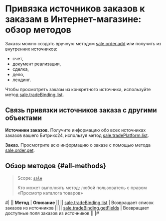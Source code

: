 # Привязка источников заказов к заказам в Интернет-магазине: обзор методов

Заказы можно создать вручную методом [sale.order.add](../order/sale-order-add.md) или получить из внутренних источников:
- счет,
- документ реализации,
- сделка,
- дело,
- лендинг.

Чтобы просмотреть заказы из конкретного источника, используйте метод [sale.tradeBinding.list](./sale-trade-binding-list.md).

## Связь привязки источников заказа с другими объектами

**Источники заказов.** Получите информацию обо всех источниках заказов вашего Битрикс24, используя метод [sale.tradePlatform.list](../trade-platform/sale-trade-platform-list.md).

**Заказ.** Просмотрите всю информацию о заказе с помощью метода [sale.order.get](../order/sale-order-get.md).

## Обзор методов {#all-methods}

> Scope: [`sale`](../../scopes/permissions.md)
>
> Кто может выполнять метод: любой пользователь с правом «Просмотр каталога товаров»

#|
|| **Метод** | **Описание** ||
|| [sale.tradeBinding.list](./sale-trade-binding-list.md) | Возвращает список заказов из источников ||
|| [sale.tradeBinding.getFields](./sale-trade-binding-get-fields.md) | Возвращает доступные поля заказов из источников ||
|#
